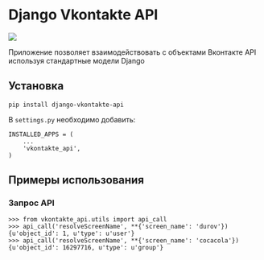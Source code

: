 # Django Vkontakte API

<a href="https://travis-ci.org/#!/ramusus/django-vkontakte-api" title="Django Vkontakte API Travis Status"><img src="https://secure.travis-ci.org/ramusus/django-vkontakte-api.png"></a>

Приложение позволяет взаимодействовать с объектами Вконтакте API используя стандартные модели Django

## Установка

    pip install django-vkontakte-api

В `settings.py` необходимо добавить:

    INSTALLED_APPS = (
        ...
        'vkontakte_api',
    )

## Примеры использования

### Запрос API

    >>> from vkontakte_api.utils import api_call
    >>> api_call('resolveScreenName', **{'screen_name': 'durov'})
    {u'object_id': 1, u'type': u'user'}
    >>> api_call('resolveScreenName', **{'screen_name': 'cocacola'})
    {u'object_id': 16297716, u'type': u'group'}